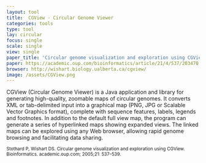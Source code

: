 ```yaml
---
layout: tool
title:  CGView - Circular Genome Viewer
categories: tools
type: tool
lay: circular
focus: single
scale: single
view: single
paper_title: 'Circular genome visualization and exploration using CGView'
paper: https://academic.oup.com/bioinformatics/article/21/4/537/203470
browser: http://wishart.biology.ualberta.ca/cgview/
image: /assets/CGView.png
---
```


CGView (Circular Genome Viewer) is a Java application and library for generating high-quality, zoomable maps of circular genomes. It converts XML or tab-delimited input into a graphical map (PNG, JPG or Scalable Vector Graphics format), complete with sequence features, labels, legends and footnotes. In addition to the default full view map, the program can generate a series of hyperlinked maps showing expanded views. The linked maps can be explored using any Web browser, allowing rapid genome browsing and facilitating data sharing.

<small>Stothard P, Wishart DS. Circular genome visualization and exploration using CGView. Bioinformatics. academic.oup.com; 2005;21: 537–539.</small>
